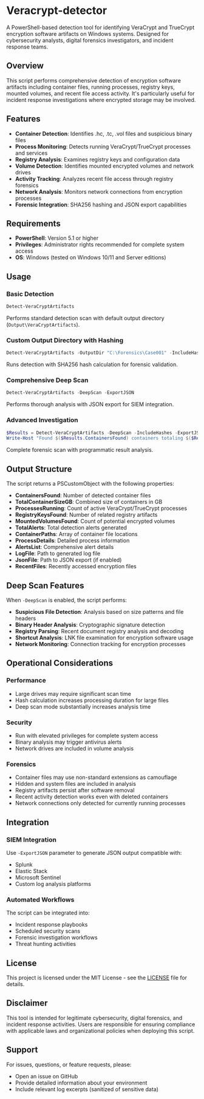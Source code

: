 # Veracrypt-detector

A PowerShell-based detection tool for identifying VeraCrypt and TrueCrypt encryption software artifacts on Windows systems. Designed for cybersecurity analysts, digital forensics investigators, and incident response teams.

## Overview

This script performs comprehensive detection of encryption software artifacts including container files, running processes, registry keys, mounted volumes, and recent file access activity. It's particularly useful for incident response investigations where encrypted storage may be involved.

## Features

- **Container Detection**: Identifies .hc, .tc, .vol files and suspicious binary files
- **Process Monitoring**: Detects running VeraCrypt/TrueCrypt processes and services
- **Registry Analysis**: Examines registry keys and configuration data
- **Volume Detection**: Identifies mounted encrypted volumes and network drives
- **Activity Tracking**: Analyzes recent file access through registry forensics
- **Network Analysis**: Monitors network connections from encryption processes
- **Forensic Integration**: SHA256 hashing and JSON export capabilities

## Requirements

- **PowerShell**: Version 5.1 or higher
- **Privileges**: Administrator rights recommended for complete system access
- **OS**: Windows (tested on Windows 10/11 and Server editions)

## Usage

### Basic Detection
```powershell
Detect-VeraCryptArtifacts
```
Performs standard detection scan with default output directory (`Output\VeraCryptArtifacts`).

### Custom Output Directory with Hashing
```powershell
Detect-VeraCryptArtifacts -OutputDir "C:\Forensics\Case001" -IncludeHashes
```
Runs detection with SHA256 hash calculation for forensic validation.

### Comprehensive Deep Scan
```powershell
Detect-VeraCryptArtifacts -DeepScan -ExportJSON
```
Performs thorough analysis with JSON export for SIEM integration.

### Advanced Investigation
```powershell
$Results = Detect-VeraCryptArtifacts -DeepScan -IncludeHashes -ExportJSON -OutputDir "C:\IR\Investigation"
Write-Host "Found $($Results.ContainersFound) containers totaling $($Results.TotalContainerSizeGB) GB"
```
Complete forensic scan with programmatic result analysis.

## Output Structure

The script returns a PSCustomObject with the following properties:

- **ContainersFound**: Number of detected container files
- **TotalContainerSizeGB**: Combined size of containers in GB
- **ProcessesRunning**: Count of active VeraCrypt/TrueCrypt processes
- **RegistryKeysFound**: Number of related registry artifacts
- **MountedVolumesFound**: Count of potential encrypted volumes
- **TotalAlerts**: Total detection alerts generated
- **ContainerPaths**: Array of container file locations
- **ProcessDetails**: Detailed process information
- **AlertsList**: Comprehensive alert details
- **LogFile**: Path to generated log file
- **JsonFile**: Path to JSON export (if enabled)
- **RecentFiles**: Recently accessed encryption files

## Deep Scan Features

When `-DeepScan` is enabled, the script performs:

- **Suspicious File Detection**: Analysis based on size patterns and file headers
- **Binary Header Analysis**: Cryptographic signature detection
- **Registry Parsing**: Recent document registry analysis and decoding
- **Shortcut Analysis**: LNK file examination for encryption software usage
- **Network Monitoring**: Connection tracking for encryption processes

## Operational Considerations

### Performance
- Large drives may require significant scan time
- Hash calculation increases processing duration for large files
- Deep scan mode substantially increases analysis time

### Security
- Run with elevated privileges for complete system access
- Binary analysis may trigger antivirus alerts
- Network drives are included in volume analysis

### Forensics
- Container files may use non-standard extensions as camouflage
- Hidden and system files are included in analysis
- Registry artifacts persist after software removal
- Recent activity detection works even with deleted containers
- Network connections only detected for currently running processes

## Integration

### SIEM Integration
Use `-ExportJSON` parameter to generate JSON output compatible with:
- Splunk
- Elastic Stack
- Microsoft Sentinel
- Custom log analysis platforms

### Automated Workflows
The script can be integrated into:
- Incident response playbooks
- Scheduled security scans
- Forensic investigation workflows
- Threat hunting activities

## License

This project is licensed under the MIT License - see the [LICENSE](LICENSE) file for details.

## Disclaimer

This tool is intended for legitimate cybersecurity, digital forensics, and incident response activities. Users are responsible for ensuring compliance with applicable laws and organizational policies when deploying this script.

## Support

For issues, questions, or feature requests, please:
- Open an issue on GitHub
- Provide detailed information about your environment
- Include relevant log excerpts (sanitized of sensitive data)
